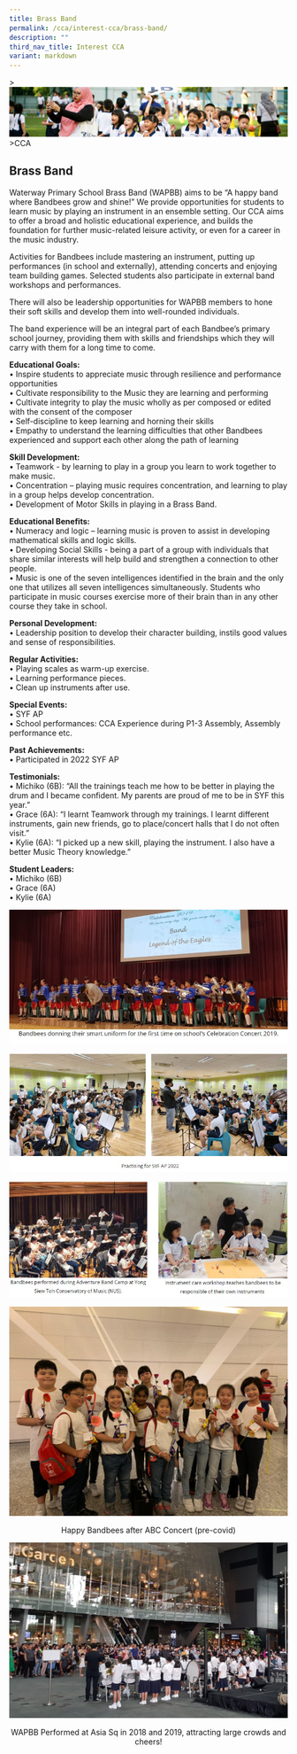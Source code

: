 ```yaml
---
title: Brass Band
permalink: /cca/interest-cca/brass-band/
description: ""
third_nav_title: Interest CCA
variant: markdown
---
```

&gt;![](/images/CCA/CCA_02.jpg)
&gt;CCA


## Brass Band

Waterway Primary School Brass Band (WAPBB) aims to be “A happy band where Bandbees grow and shine!” We provide opportunities for students to learn music by playing an instrument in an ensemble setting. Our CCA aims to offer a broad and holistic educational experience, and builds the foundation for further music-related leisure activity, or even for a career in the music industry.

Activities for Bandbees include mastering an instrument, putting up performances (in school and externally), attending concerts and enjoying team building games. Selected students also participate in external band workshops and performances.

There will also be leadership opportunities for WAPBB members to hone their soft skills and develop them into well-rounded individuals.

The band experience will be an integral part of each Bandbee’s primary school journey, providing them with skills and friendships which they will carry with them for a long time to come.

**Educational Goals:** <br>
•	Inspire students to appreciate music through resilience and performance opportunities <br>
•	Cultivate responsibility to the Music they are learning and performing <br>
•	Cultivate integrity to play the music wholly as per composed or edited with the consent of the composer <br>
•	Self-discipline to keep learning and horning their skills <br>
•	Empathy to understand the learning difficulties that other Bandbees experienced and support each other along the path of learning 

**Skill Development:** <br>
•	Teamwork - by learning to play in a group you learn to work together to make music. <br>
•	Concentration – playing music requires concentration, and learning to play in a group helps develop concentration. <br>
•	Development of Motor Skills in playing in a Brass Band.

**Educational Benefits:** <br>
•	Numeracy and logic – learning music is proven to assist in developing mathematical skills and logic skills. <br>
•	Developing Social Skills - being a part of a group with individuals that share similar interests will help build and strengthen a connection to other people. <br>
•	Music is one of the seven intelligences identified in the brain and the only one that utilizes all seven intelligences simultaneously. Students who participate in music courses exercise more of their brain than in any other course they take in school.

**Personal Development:** <br>
•	Leadership position to develop their character building, instils good values and sense of responsibilities.

**Regular Activities:** <br>
•	Playing scales as warm-up exercise. <br>
•	Learning performance pieces. <br>
•	Clean up instruments after use. 

**Special Events:** <br>
•	SYF AP <br>
•	School performances: CCA Experience during P1-3 Assembly, Assembly performance etc.

**Past Achievements:** <br>
•	Participated in 2022 SYF AP

**Testimonials:** <br>
•	Michiko (6B): “All the trainings teach me how to be better in playing the drum and I became confident. My parents are proud of me to be in SYF this year.” <br>
•	Grace (6A): “I learnt Teamwork through my trainings. I learnt different instruments, gain new friends, go to place/concert halls that I do not often visit.” <br>
•	Kylie (6A): “I picked up a new skill, playing the instrument. I also have a better Music Theory knowledge.”

**Student Leaders:** <br>
•	Michiko (6B) <br>
•	Grace (6A) <br>
•	Kylie (6A)

![](/images/CCA/Brass%20Band%205.jpg)

![](/images/CCA/Brass%20Band%206.jpg)

![](/images/CCA/Brass%20Band%207.jpg)

![](/images/CCA/Brass%20Band%208.jpeg)
<center>Happy Bandbees after ABC Concert (pre-covid)</center>	


![](/images/CCA/Brass%20Band%209.jpg)
<center>WAPBB Performed at Asia Sq in 2018 and 2019, attracting large crowds and cheers!</center>